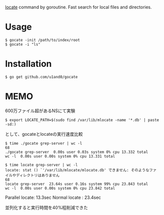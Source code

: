 [locate](https://en.wikipedia.org/wiki/Locate_(Unix)) command by goroutine.
Fast search for local files and directories.

# Usage

```
$ gocate -init /path/to/index/root
$ gocate -i "ls"
```

# Installation

```
$ go get github.com/u1and0/gocate
```



# MEMO
600万ファイル超があるNSにて実験

```
$ export LOCATE_PATH=$(sudo find /var/lib/mlocate -name '*.db' | paste -sd:)
```

として、gocateとlocateの実行速度比較

```
$ time ./gocate grep-server | wc -l
68
./gocate grep-server  0.00s user 0.03s system 0% cpu 13.332 total
wc -l  0.00s user 0.00s system 0% cpu 13.331 total

$ time locate grep-server | wc -l
locate: stat () `'/var/lib/mlocate/mlocate.db' できません: そのようなファイルやディレクトリはありません
68
locate grep-server  23.64s user 0.16s system 99% cpu 23.843 total
wc -l  0.00s user 0.00s system 0% cpu 23.842 total
```

Parallel locate: 13.3sec
Normal locate  : 23.4sec

並列化すると実行時間を40%程削減できた
